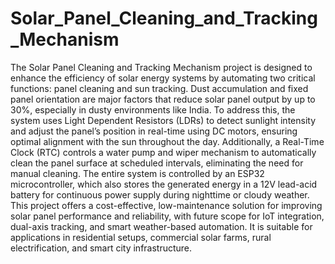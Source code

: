 # Solar_Panel_Cleaning_and_Tracking_Mechanism
The Solar Panel Cleaning and Tracking Mechanism project is designed to enhance the efficiency of solar energy systems by automating two critical functions: panel cleaning and sun tracking. Dust accumulation and fixed panel orientation are major factors that reduce solar panel output by up to 30%, especially in dusty environments like India. To address this, the system uses Light Dependent Resistors (LDRs) to detect sunlight intensity and adjust the panel’s position in real-time using DC motors, ensuring optimal alignment with the sun throughout the day. Additionally, a Real-Time Clock (RTC) controls a water pump and wiper mechanism to automatically clean the panel surface at scheduled intervals, eliminating the need for manual cleaning. The entire system is controlled by an ESP32 microcontroller, which also stores the generated energy in a 12V lead-acid battery for continuous power supply during nighttime or cloudy weather. This project offers a cost-effective, low-maintenance solution for improving solar panel performance and reliability, with future scope for IoT integration, dual-axis tracking, and smart weather-based automation. It is suitable for applications in residential setups, commercial solar farms, rural electrification, and smart city infrastructure.
